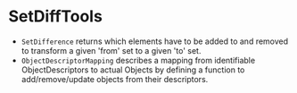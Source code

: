 # SetDiffTools

* `SetDifference` returns which elements have to be added to and removed to transform a given 'from' set to a given 'to' set.
* `ObjectDescriptorMapping` describes a mapping from identifiable ObjectDescriptors to actual Objects by defining a function to add/remove/update objects from their descriptors.
